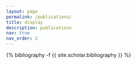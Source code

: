 ```yaml
---
layout: page
permalink: /publications/
title: display
description: publications
nav: true
nav_order: 2
---
```

<!-- _pages/publications.md -->
<div class="publications">

{% bibliography -f {{ site.scholar.bibliography }} %}

</div>

